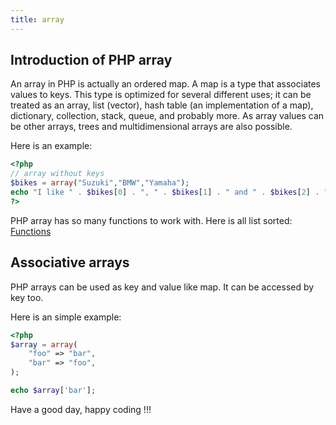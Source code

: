 ```yaml
---
title: array
---
```


## Introduction of PHP array

An array in PHP is actually an ordered map. A map is a type that associates values to keys.
This type is optimized for several different uses; it can be treated as an array, list (vector), hash table (an implementation of a map), dictionary, collection, stack, queue, and probably more.
As array values can be other arrays, trees and multidimensional arrays are also possible.


Here is an example:
```php
<?php
// array without keys
$bikes = array("Suzuki","BMW","Yamaha");
echo "I like " . $bikes[0] . ", " . $bikes[1] . " and " . $bikes[2] . ".";
?>
```

PHP array has so many functions to work with. Here is all list sorted: <a href="https://www.w3schools.com/php/php_ref_array.asp" target="_blank">Functions</a>

## Associative arrays

PHP arrays can be used as key and value like map. It can be accessed by key too.

Here is an simple example:
```php
<?php
$array = array(
    "foo" => "bar",
    "bar" => "foo",
);

echo $array['bar'];

```

Have a good day, happy coding !!!
